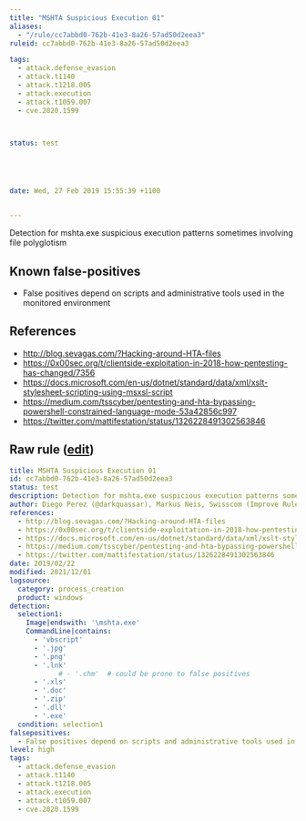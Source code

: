 ```yaml
---
title: "MSHTA Suspicious Execution 01"
aliases:
  - "/rule/cc7abbd0-762b-41e3-8a26-57ad50d2eea3"
ruleid: cc7abbd0-762b-41e3-8a26-57ad50d2eea3

tags:
  - attack.defense_evasion
  - attack.t1140
  - attack.t1218.005
  - attack.execution
  - attack.t1059.007
  - cve.2020.1599



status: test





date: Wed, 27 Feb 2019 15:55:39 +1100


---
```


Detection for mshta.exe suspicious execution patterns sometimes involving file polyglotism

<!--more-->


## Known false-positives

* False positives depend on scripts and administrative tools used in the monitored environment



## References

* http://blog.sevagas.com/?Hacking-around-HTA-files
* https://0x00sec.org/t/clientside-exploitation-in-2018-how-pentesting-has-changed/7356
* https://docs.microsoft.com/en-us/dotnet/standard/data/xml/xslt-stylesheet-scripting-using-msxsl-script
* https://medium.com/tsscyber/pentesting-and-hta-bypassing-powershell-constrained-language-mode-53a42856c997
* https://twitter.com/mattifestation/status/1326228491302563846


## Raw rule ([edit](https://github.com/SigmaHQ/sigma/edit/master/rules/windows/process_creation/proc_creation_win_susp_mshta_execution.yml))
```yaml
title: MSHTA Suspicious Execution 01
id: cc7abbd0-762b-41e3-8a26-57ad50d2eea3
status: test
description: Detection for mshta.exe suspicious execution patterns sometimes involving file polyglotism
author: Diego Perez (@darkquassar), Markus Neis, Swisscom (Improve Rule)
references:
  - http://blog.sevagas.com/?Hacking-around-HTA-files
  - https://0x00sec.org/t/clientside-exploitation-in-2018-how-pentesting-has-changed/7356
  - https://docs.microsoft.com/en-us/dotnet/standard/data/xml/xslt-stylesheet-scripting-using-msxsl-script
  - https://medium.com/tsscyber/pentesting-and-hta-bypassing-powershell-constrained-language-mode-53a42856c997
  - https://twitter.com/mattifestation/status/1326228491302563846
date: 2019/02/22
modified: 2021/12/01
logsource:
  category: process_creation
  product: windows
detection:
  selection1:
    Image|endswith: '\mshta.exe'
    CommandLine|contains:
      - 'vbscript'
      - '.jpg'
      - '.png'
      - '.lnk'
            # - '.chm'  # could be prone to false positives
      - '.xls'
      - '.doc'
      - '.zip'
      - '.dll'
      - '.exe'
  condition: selection1
falsepositives:
  - False positives depend on scripts and administrative tools used in the monitored environment
level: high
tags:
  - attack.defense_evasion
  - attack.t1140
  - attack.t1218.005
  - attack.execution
  - attack.t1059.007
  - cve.2020.1599

```
